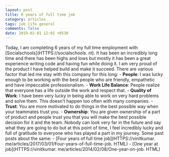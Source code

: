 ```yaml
---
layout: post
title: 6 years of full time job
category: articles
tags: job life general
comments: false
date: 2019-02-01 12:01 +0530
--- 
```


Today, I am completing 6 years of my full time employment with [Socialschools](HTTPS://socialschools. nl). It has been an incredibly long time and there has been highs and lows but mostly it has been a great experience writing code and having fun while doing it. I am very proud of the product I have helped build and make it succeed. There are various factor that led me stay with this company for this long: - __People__: I was lucky enough to be working with the best people who are friendly, empathetic and have impeccable professionalism. - __Work Life Balance__: People realize that everyone has a life outside the work and respect that. - __Quality of Work__: I have been very lucky in being able to work on very hard problems and solve them. This doesn't happen too often with many companies. - __Trust__: You are more motivated to do things in the best possible way when your teammates trust you. - __Ownership__: You are given ownership of a part of product and people trust you that you will make the best possible decision for it and the team. Nobody can look very far in the future and say what they are going to do but at this point of time, I feel incredibly lucky and full of gratitude to everyone who has played a part in my journey. Some past posts about the same: - [Four years of full time job](HTTPS://vinitkumar. me/articles/2017/03/01/Four-years-of-full-time-job. HTML) - [One year at job](HTTPS://vinitkumar. me/articles/2014/02/08/One-year-on-job. HTML)
